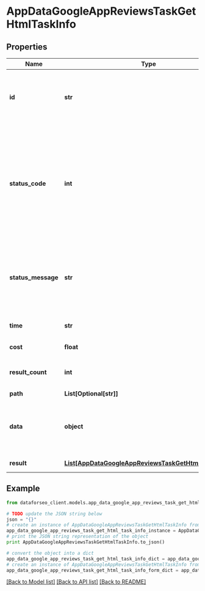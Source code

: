 # AppDataGoogleAppReviewsTaskGetHtmlTaskInfo


## Properties

Name | Type | Description | Notes
------------ | ------------- | ------------- | -------------
**id** | **str** | task identifier unique task identifier in our system in the UUID format | [optional] 
**status_code** | **int** | status code of the task generated by DataForSEO, can be within the following range: 10000-60000 you can find the full list of the response codes here | [optional] 
**status_message** | **str** | informational message of the task you can find the full list of general informational messages here | [optional] 
**time** | **str** | execution time, seconds | [optional] 
**cost** | **float** | total tasks cost, USD | [optional] 
**result_count** | **int** | number of elements in the result array | [optional] 
**path** | **List[Optional[str]]** | URL path | [optional] 
**data** | **object** | contains the same parameters that you specified in the POST request | [optional] 
**result** | [**List[AppDataGoogleAppReviewsTaskGetHtmlResultInfo]**](AppDataGoogleAppReviewsTaskGetHtmlResultInfo.md) | array of results | [optional] 

## Example

```python
from dataforseo_client.models.app_data_google_app_reviews_task_get_html_task_info import AppDataGoogleAppReviewsTaskGetHtmlTaskInfo

# TODO update the JSON string below
json = "{}"
# create an instance of AppDataGoogleAppReviewsTaskGetHtmlTaskInfo from a JSON string
app_data_google_app_reviews_task_get_html_task_info_instance = AppDataGoogleAppReviewsTaskGetHtmlTaskInfo.from_json(json)
# print the JSON string representation of the object
print AppDataGoogleAppReviewsTaskGetHtmlTaskInfo.to_json()

# convert the object into a dict
app_data_google_app_reviews_task_get_html_task_info_dict = app_data_google_app_reviews_task_get_html_task_info_instance.to_dict()
# create an instance of AppDataGoogleAppReviewsTaskGetHtmlTaskInfo from a dict
app_data_google_app_reviews_task_get_html_task_info_form_dict = app_data_google_app_reviews_task_get_html_task_info.from_dict(app_data_google_app_reviews_task_get_html_task_info_dict)
```
[[Back to Model list]](../README.md#documentation-for-models) [[Back to API list]](../README.md#documentation-for-api-endpoints) [[Back to README]](../README.md)


